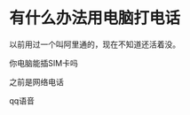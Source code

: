 # 有什么办法用电脑打电话


以前用过一个叫阿里通的，现在不知道还活着没。

你电脑能插SIM卡吗

之前是网络电话<img id="aimg_ckkTo" onclick="zoom(this, this.src, 0, 0, 0)" class="zoom" src="https://cdn.jsdelivr.net/gh/hishis/forum-master/public/images/patch.gif" onmouseover="img_onmouseoverfunc(this)" onload="thumbImg(this)" border="0" alt="" />

qq语音<img id="aimg_MVQmE" onclick="zoom(this, this.src, 0, 0, 0)" class="zoom" src="https://cdn.jsdelivr.net/gh/hishis/forum-master/public/images/patch.gif" onmouseover="img_onmouseoverfunc(this)" onload="thumbImg(this)" border="0" alt="" />
